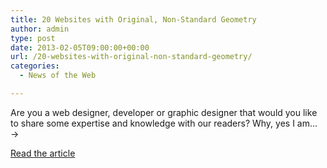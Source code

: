 ```yaml
---
title: 20 Websites with Original, Non-Standard Geometry
author: admin
type: post
date: 2013-02-05T09:00:00+00:00
url: /20-websites-with-original-non-standard-geometry/
categories:
  - News of the Web

---
```

Are you a web designer, developer or graphic designer that would you like to share some expertise and knowledge with our readers? Why, yes I am&#8230; →

<a title="20 Websites with Original, Non-Standard Geometry" href="http://speckyboy.com/2013/02/03/original-non-standard-geometry/" target="_blank">Read the article</a>